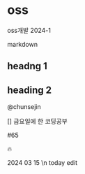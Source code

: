 # oss
oss개발 2024-1

markdown
## headng 1
## heading 2

@chunsejin

[] 금요일에 한 코딩공부


#65

:fire:

2024 03 15 \n
today edit

